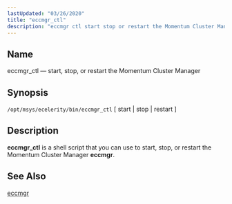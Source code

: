 ```yaml
---
lastUpdated: "03/26/2020"
title: "eccmgr_ctl"
description: "eccmgr ctl start stop or restart the Momentum Cluster Manager opt msys ecelerity bin eccmgr ctl start stop restart eccmgr ctl is a shell script that you can use to start stop or restart the Momentum Cluster Manager eccmgr eccmgr..."
---
```


<a name="executable.eccmgr_ctl"></a> 
## Name

eccmgr_ctl — start, stop, or restart the Momentum Cluster Manager

## Synopsis

`/opt/msys/ecelerity/bin/eccmgr_ctl` [ start | stop | restart ]

<a name="idp12496192"></a> 
## Description

**eccmgr_ctl** is a shell script that you can use to start, stop, or restart the Momentum Cluster Manager **eccmgr**.

<a name="idp9340944"></a> 
## See Also

[eccmgr](/momentum/4/executable/eccmgr)